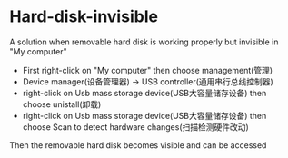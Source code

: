 # Hard-disk-invisible
A solution when removable hard disk is working properly but invisible in "My computer"

* First right-click on "My computer" then choose management(管理)
* Device manager(设备管理器) -> USB controller(通用串行总线控制器)
* right-click on Usb mass storage device(USB大容量储存设备) then choose unistall(卸载)
* right-click on Usb mass storage device(USB大容量储存设备) then choose Scan to detect hardware changes(扫描检测硬件改动)

Then the removable hard disk becomes visible and can be accessed
